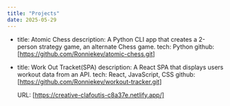 ```yaml
---
title: "Projects"
date: 2025-05-29
---
```


- title: Atomic Chess
  description: A Python CLI app that creates a 2-person strategy game, an alternate Chess game.
  tech: Python
  github: [https://github.com/Ronniekev/atomic-chess.git]

- title: Work Out Tracket(SPA)
  description: A React SPA that displays users workout data from an API.
  tech: React, JavaScript, CSS
  github: [https://github.com/Ronniekev/workout-tracker.git]

  URL: [https://creative-clafoutis-c8a37e.netlify.app/]
